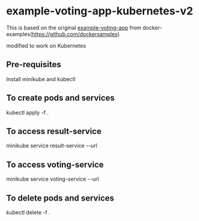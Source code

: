 # example-voting-app-kubernetes-v2

This is based on the original [example-voting-app](https://github.com/dockersamples/example-voting-app) from docker-examples(https://github.com/dockersamples)

modified to work on Kubernetes

## Pre-requisites
Install minikube and kubectl

## To create pods and services
kubectl apply -f .

## To access result-service
minikube service result-service --url

## To access voting-service
minikube service voting-service --url

## To delete pods and services
kubectl delete -f .


